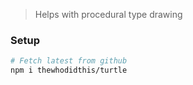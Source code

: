 > Helps with procedural type drawing

### Setup
```sh
# Fetch latest from github
npm i thewhodidthis/turtle
```
